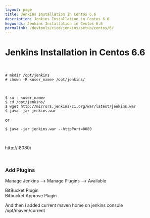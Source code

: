 ```yaml
---
layout: page
title: Jenkins Installation in Centos 6.6
description: Jenkins Installation in Centos 6.6
keywords: Jenkins Installation in Centos 6.6
permalink: /devtools/cicd/jenkins/setup/centos/6/
---
```


# Jenkins Installation in Centos 6.6

<br/>

    # mkdir /opt/jenkins
    # chown -R <user_name> /opt/jenkins/

<br/>

    $ su - <user_name>
    $ cd /opt/jenkins/
    $ wget http://mirrors.jenkins-ci.org/war/latest/jenkins.war
    $ java -jar jenkins.war

or

    $ java -jar jenkins.war --httpPort=8080

<!-- or

    $ java -jar jenkins.war --httpPort=-1 --httpPort=8080 -->

<br/>

http://<host>:8080/

<br/>

### Add Plugins

Manage Jenkins --> Manage Plugins --> Available

BitBucket Plugin  
Bitbucket Approve Plugin

And then i added current maven home on jenkins console  
/opt/maven/current
